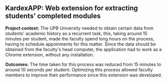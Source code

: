 ## KardexAPP: Web extension for extracting students' completed modules

**Project context:** The UPB University needed to obtain certain data from students' academic history as a recurrent task, this, taking around 15 minutes per student, made the faculty spend long hours on the process, having to schedule appoinments for this matter.
Since the data should be obtained from the faculty's head computer, the application had to work as a Chrome extension, without any installation.

**Outcomes:** The time taken for this process was reduced from 15 minutes to around 10 seconds per student. Optimizing this process allowed faculty members to improve their performance since this extension was developed.